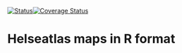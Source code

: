 [![Status](https://travis-ci.org/Helseatlas/kart.svg?branch=master)](https://travis-ci.org/Helseatlas/kart/builds)[![Coverage Status](https://img.shields.io/codecov/c/github/Helseatlas/kart/master.svg)](https://codecov.io/github/Helseatlas/kart?branch=master)

# Helseatlas maps in R format

